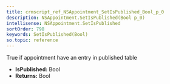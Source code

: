 ```yaml
---
title: crmscript_ref_NSAppointment_SetIsPublished_Bool_p_0
description: NSAppointment.SetIsPublished(Bool p_0)
intellisense: NSAppointment.SetIsPublished
sortOrder: 798
keywords: SetIsPublished(Bool)
so.topic: reference
---
```



True if appointment have an entry in published table



* **IsPublished:** Bool
* **Returns:** Bool



